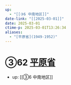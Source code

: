 ```yaml
---
up:
  - "[[③6 中南地区]]"
date-link: "[[2025-03-01]]"
date: 2025-03-01
ctime-p: 2025-03-01T13:26:34
aliases:
  - "[平原省](1949-1952)"
---
```


# ③62 [平原省](1949-1952)

- up: [[③6 中南地区]]
